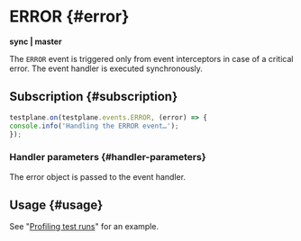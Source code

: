 # ERROR {#error}

**sync | master**

The `ERROR` event is triggered only from event interceptors in case of a critical error. The event handler is executed synchronously.

## Subscription {#subscription}

```javascript
testplane.on(testplane.events.ERROR, (error) => {
console.info('Handling the ERROR event…');
});
```

### Handler parameters {#handler-parameters}

The error object is passed to the event handler.

## Usage {#usage}

See "[Profiling test runs](./usage-examples/profiling-tests-runs.md)" for an example.